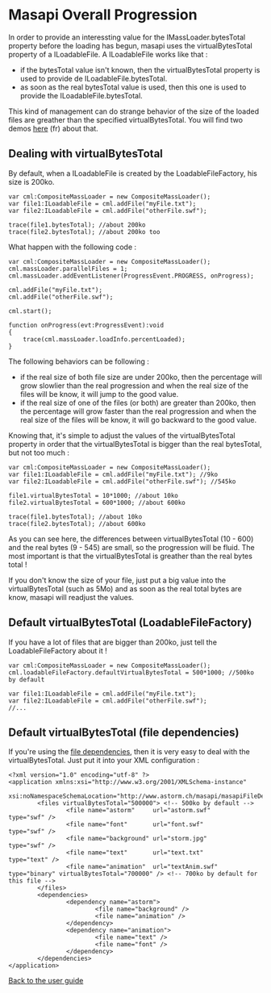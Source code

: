 # Masapi Overall Progression #

In order to provide an interessting value for the IMassLoader.bytesTotal property before the loading has begun, masapi uses the virtualBytesTotal property of a ILoadableFile. A ILoadableFile works like that :
  * if the bytesTotal value isn't known, then the virtualBytesTotal property is used to provide de ILoadableFile.bytesTotal.
  * as soon as the real bytesTotal value is used, then this one is used to provide the ILoadableFile.bytesTotal.

This kind of management can do strange behavior of the size of the loaded files are greather than the specified virtualBytesTotal. You will find two demos [here](http://www.astorm.ch/blog/index.php?post/2008/06/11/Masapi-overall-progression) (fr) about that.

## Dealing with virtualBytesTotal ##

By default, when a ILoadableFile is created by the LoadableFileFactory, his size is 200ko.
```
var cml:CompositeMassLoader = new CompositeMassLoader();
var file1:ILoadableFile = cml.addFile("myFile.txt");
var file2:ILoadableFile = cml.addFile("otherFile.swf");

trace(file1.bytesTotal); //about 200ko
trace(file2.bytesTotal); //about 200ko too
```

What happen with the following code :
```
var cml:CompositeMassLoader = new CompositeMassLoader();
cml.massLoader.parallelFiles = 1;
cml.massLoader.addEventListener(ProgressEvent.PROGRESS, onProgress);

cml.addFile("myFile.txt");
cml.addFile("otherFile.swf");

cml.start();

function onProgress(evt:ProgressEvent):void
{
	trace(cml.massLoader.loadInfo.percentLoaded);
}
```

The following behaviors can be following :
  * if the real size of both file size are under 200ko, then the percentage will grow slowlier than the real progression and when the real size of the files will be know, it will jump to the good value.
  * if the real size of one of the files (or both) are greater than 200ko, then the percentage will grow faster than the real progression and when the real size of the files will be know, it will go backward to the good value.

Knowing that, it's simple to adjust the values of the virtualBytesTotal property in order that the virtualBytesTotal is bigger than the real bytesTotal, but not too much :
```
var cml:CompositeMassLoader = new CompositeMassLoader();
var file1:ILoadableFile = cml.addFile("myFile.txt"); //9ko
var file2:ILoadableFile = cml.addFile("otherFile.swf"); //545ko

file1.virtualBytesTotal = 10*1000; //about 10ko
file2.virtualBytesTotal = 600*1000; //about 600ko

trace(file1.bytesTotal); //about 10ko
trace(file2.bytesTotal); //about 600ko
```

As you can see here, the differences between virtualBytesTotal (10 - 600) and the real bytes (9 - 545) are small, so the progression will be fluid. The most important is that the virtualBytesTotal is greather than the real bytes total !

If you don't know the size of your file, just put a big value into the virtualBytesTotal (such as 5Mo) and as soon as the real total bytes are know, masapi will readjust the values.

## Default virtualBytesTotal (LoadableFileFactory) ##

If you have a lot of files that are bigger than 200ko, just tell the LoadableFileFactory about it !
```
var cml:CompositeMassLoader = new CompositeMassLoader();
cml.loadableFileFactory.defaultVirtualBytesTotal = 500*1000; //500ko by default

var file1:ILoadableFile = cml.addFile("myFile.txt");
var file2:ILoadableFile = cml.addFile("otherFile.swf");
//...
```

## Default virtualBytesTotal (file dependencies) ##

If you're using the [file dependencies](http://code.google.com/p/masapi/wiki/FileDependencies), then it is very easy to deal with the virtualBytesTotal. Just put it into your XML configuration :
```
<?xml version="1.0" encoding="utf-8" ?>
<application xmlns:xsi="http://www.w3.org/2001/XMLSchema-instance"
             xsi:noNamespaceSchemaLocation="http://www.astorm.ch/masapi/masapiFileDependencies.xsd">
        <files virtualBytesTotal="500000"> <!-- 500ko by default -->
                <file name="astorm"     url="astorm.swf"     type="swf" />
                <file name="font"       url="font.swf"       type="swf" />
                <file name="background" url="storm.jpg"      type="swf" />
                <file name="text"       url="text.txt"       type="text" />
                <file name="animation"  url="textAnim.swf"   type="binary" virtualBytesTotal="700000" /> <!-- 700ko by default for this file -->
        </files>
        <dependencies>
                <dependency name="astorm">
                        <file name="background" />
                        <file name="animation" />
                </dependency>
                <dependency name="animation">
                        <file name="text" />
                        <file name="font" />
                </dependency>
        </dependencies>
</application>
```

[Back to the user guide](http://code.google.com/p/masapi/wiki/UserGuide)